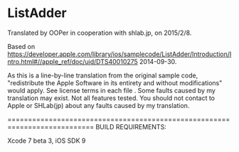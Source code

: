 # ListAdder

Translated by OOPer in cooperation with shlab.jp, on 2015/2/8.

Based on
<https://developer.apple.com/library/ios/samplecode/ListAdder/Introduction/Intro.html#//apple_ref/doc/uid/DTS40010275>
2014-09-30.

As this is a line-by-line translation from the original sample code, "redistribute the Apple Software in its entirety and without modifications" would apply. See license terms in each file .
Some faults caused by my translation may exist. Not all features tested.
You should not contact to Apple or SHLab(jp) about any faults caused by my translation.

===========================================================================
BUILD REQUIREMENTS:

Xcode 7 beta 3, iOS SDK 9

